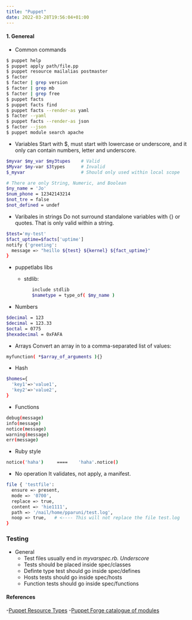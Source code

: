 ```yaml
---
title: "Puppet"
date: 2022-03-28T19:56:04+01:00
---
```



#### 1. Genereal

- Common commands
```bash
$ puppet help
$ puppet apply path/file.pp
$ puppet resource mailalias postmaster
$ facter
$ facter | grep version
$ facter | grep mb
$ facter | grep free
$ puppet facts 
$ puppet facts find
$ puppet facts --render-as yaml
$ facter --yaml
$ puppet facts --render-as json 
$ facter --json
$ puppet module search apache
```

- Variables
Start with $, must start with lowercase or underscore, and it only can contain numbers, letter and underscore.
```bash
$myvar $my_var $my3tupes    # Valid
$Myvar $my-var $3types      # Invalid
$_myvar                     # Should only used within local scope

# There are only String, Numeric, and Boolean
$ny_name = 'Jo'
$num_phone = 12342143214
$not_tre = false
$not_defined = undef
```

- Varibales in strings
Do not surround standalone variables with {} or quotes. That is only valid within a string.
```bash
$test='my-test'
$fact_uptime=$facts['uptime']
notify {'greeting':
  message => "heillo ${test} ${kernel} ${fact_uptime}"
}
```
- puppetlabs libs
  - stdlib:
    ```bash
       include stdlib
       $nametype = type_of( $my_name )
    ```

- Numbers
```bash
$decimal = 123
$decimal = 123.33
$octal = 0775
$hexadecimal = 0xFAFA
```

- Arrays
Convert an array in to a comma-separated list of values:
```bash
myfunction( *$array_of_arguments ){}

```

- Hash
```bash
$homes={
  'key1'=>'value1', 
  'key2'=>'value2',
}
```
- Functions
```bash
debug(message)
info(message)
notice(message)
warning(message)
err(message)
```
- Ruby style
```bash
notice('haha')     ====    'haha'.notice()
```

- No operation
It validates, not apply, a manifest.
```bash
file { 'testfile':
  ensure => present,
  mode => '0700',
  replace => true,
  content => 'hie1111',
  path => '/nail/home/pparuni/test.log',
  noop => true,   # <---- This will not replace the file test.log
}
```

### Testing
- General
  - Test files usually end in <soemthing>_myvarspec.rb. Underscore_
  - Tests should be placed inside spec/classes
  - Definte type test should go inside spec/defines
  - Hosts tests should go inside spec/hosts
  - Function tests should go inside spec/functions



#### References
-[Puppet Resource Types](https://puppet.com/docs/puppet/7/resource_types.html)
-[Puppet Forge catalogue of modules](https://forge.puppet.com/)


